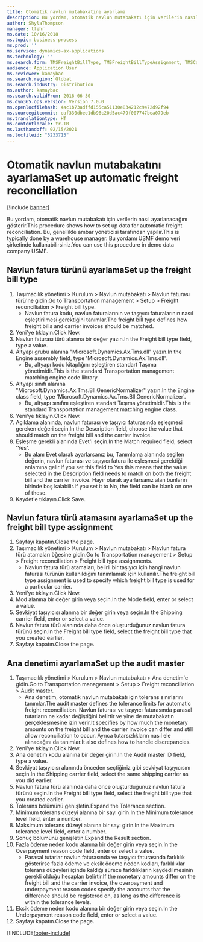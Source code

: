 ```yaml
---
title: Otomatik navlun mutabakatını ayarlama
description: Bu yordam, otomatik navlun mutabakatı için verilerin nasıl ayarlanacağını gösterir.
author: ShylaThompson
manager: tfehr
ms.date: 10/16/2018
ms.topic: business-process
ms.prod: ''
ms.service: dynamics-ax-applications
ms.technology: ''
ms.search.form: TMSFreightBillType, TMSFreightBillTypeAssignment, TMSCarrierCodeLookup, DefaultDashboard, TMSAuditMaster
audience: Application User
ms.reviewer: kamaybac
ms.search.region: Global
ms.search.industry: Distribution
ms.author: kamaybac
ms.search.validFrom: 2016-06-30
ms.dyn365.ops.version: Version 7.0.0
ms.openlocfilehash: 4ac1b73adffd155ca51130e834212c9472d92f94
ms.sourcegitcommit: eaf330dbee1db96c20d5ac479f007747bea079eb
ms.translationtype: HT
ms.contentlocale: tr-TR
ms.lasthandoff: 02/15/2021
ms.locfileid: "5233715"
---
```

# <a name="set-up-automatic-freight-reconciliation"></a><span data-ttu-id="1c396-103">Otomatik navlun mutabakatını ayarlama</span><span class="sxs-lookup"><span data-stu-id="1c396-103">Set up automatic freight reconciliation</span></span>

[!include [banner](../../includes/banner.md)]

<span data-ttu-id="1c396-104">Bu yordam, otomatik navlun mutabakatı için verilerin nasıl ayarlanacağını gösterir.</span><span class="sxs-lookup"><span data-stu-id="1c396-104">This procedure shows how to set up data for automatic freight reconciliation.</span></span> <span data-ttu-id="1c396-105">Bu, genellikle ambar yöneticisi tarafından yapılır.</span><span class="sxs-lookup"><span data-stu-id="1c396-105">This is typically done by a warehouse manager.</span></span> <span data-ttu-id="1c396-106">Bu yordamı USMF demo veri şirketinde kullanabilirsiniz.</span><span class="sxs-lookup"><span data-stu-id="1c396-106">You can use this procedure in demo data company USMF.</span></span>


## <a name="set-up-the-freight-bill-type"></a><span data-ttu-id="1c396-107">Navlun fatura türünü ayarlama</span><span class="sxs-lookup"><span data-stu-id="1c396-107">Set up the freight bill type</span></span>
1. <span data-ttu-id="1c396-108">Taşımacılık yönetimi > Kurulum > Navlun mutabakatı > Navlun faturası türü'ne gidin.</span><span class="sxs-lookup"><span data-stu-id="1c396-108">Go to Transportation management > Setup > Freight reconciliation > Freight bill type.</span></span>
    * <span data-ttu-id="1c396-109">Navlun fatura kodu, navlun faturalarının ve taşıyıcı faturalarının nasıl eşleştirilmesi gerektiğini tanımlar.</span><span class="sxs-lookup"><span data-stu-id="1c396-109">The freight bill type defines how freight bills and carrier invoices  should be matched.</span></span>  
2. <span data-ttu-id="1c396-110">Yeni'ye tıklayın.</span><span class="sxs-lookup"><span data-stu-id="1c396-110">Click New.</span></span>
3. <span data-ttu-id="1c396-111">Navlun faturası türü alanına bir değer yazın.</span><span class="sxs-lookup"><span data-stu-id="1c396-111">In the Freight bill type field, type a value.</span></span>
4. <span data-ttu-id="1c396-112">Altyapı grubu alanına "Microsoft.Dynamics.Ax.Tms.dll" yazın.</span><span class="sxs-lookup"><span data-stu-id="1c396-112">In the Engine assembly field, type 'Microsoft.Dynamics.Ax.Tms.dll'.</span></span>
    * <span data-ttu-id="1c396-113">Bu, altyapı kodu kitaplığını eşleştiren standart Taşıma yönetimidir.</span><span class="sxs-lookup"><span data-stu-id="1c396-113">This is the standard Transportation management matching engine code library.</span></span>  
5. <span data-ttu-id="1c396-114">Altyapı sınıfı alanına "Microsoft.Dynamics.Ax.Tms.Bll.GenericNormalizer" yazın.</span><span class="sxs-lookup"><span data-stu-id="1c396-114">In the Engine class field, type 'Microsoft.Dynamics.Ax.Tms.Bll.GenericNormalizer'.</span></span>
    * <span data-ttu-id="1c396-115">Bu, altyapı sınıfını eşleştiren standart Taşıma yönetimidir.</span><span class="sxs-lookup"><span data-stu-id="1c396-115">This is the standard Transportation management matching engine class.</span></span>  
6. <span data-ttu-id="1c396-116">Yeni'ye tıklayın.</span><span class="sxs-lookup"><span data-stu-id="1c396-116">Click New.</span></span>
7. <span data-ttu-id="1c396-117">Açıklama alanında, navlun faturası ve taşıyıcı faturasında eşleşmesi gereken değeri seçin.</span><span class="sxs-lookup"><span data-stu-id="1c396-117">In the Description field, choose the value that should match on the freight bill and the carrier invoice.</span></span>  
8. <span data-ttu-id="1c396-118">Eşleşme gerekli alanında Evet'i seçin.</span><span class="sxs-lookup"><span data-stu-id="1c396-118">In the Match required field, select 'Yes'.</span></span>
    * <span data-ttu-id="1c396-119">Bu alanı Evet olarak ayarlarsanız bu, Tanımlama alanında seçilen değerin, navlun faturası ve taşıyıcı fatura ile eşleşmesi gerektiği anlamına gelir.</span><span class="sxs-lookup"><span data-stu-id="1c396-119">If you set this field to Yes this means that the value selected in the Description field needs to match on both the freight bill and the carrier invoice.</span></span> <span data-ttu-id="1c396-120">Hayır olarak ayarlarsanız alan bunların birinde boş kalabilir.</span><span class="sxs-lookup"><span data-stu-id="1c396-120">If you set it to No, the field can be blank on one of these.</span></span>  
9. <span data-ttu-id="1c396-121">Kaydet'e tıklayın.</span><span class="sxs-lookup"><span data-stu-id="1c396-121">Click Save.</span></span>

## <a name="set-up-the-freight-bill-type-assignment"></a><span data-ttu-id="1c396-122">Navlun fatura türü atamasını ayarlama</span><span class="sxs-lookup"><span data-stu-id="1c396-122">Set up the freight bill type assignment</span></span>
1. <span data-ttu-id="1c396-123">Sayfayı kapatın.</span><span class="sxs-lookup"><span data-stu-id="1c396-123">Close the page.</span></span>
2. <span data-ttu-id="1c396-124">Taşımacılık yönetimi > Kurulum > Navlun mutabakatı > Navlun fatura türü atamaları öğesine gidin.</span><span class="sxs-lookup"><span data-stu-id="1c396-124">Go to Transportation management > Setup > Freight reconciliation > Freight bill type assignments.</span></span>
    * <span data-ttu-id="1c396-125">Navlun fatura türü atamaları, belirli bir taşıyıcı için hangi navlun faturası türünün kullanıldığını tanımlamak için kullanılır.</span><span class="sxs-lookup"><span data-stu-id="1c396-125">The freight bill type assignment is used to specify which freight bill type is used for a particular carrier.</span></span>   
3. <span data-ttu-id="1c396-126">Yeni'ye tıklayın.</span><span class="sxs-lookup"><span data-stu-id="1c396-126">Click New.</span></span>
4. <span data-ttu-id="1c396-127">Mod alanına bir değer girin veya seçin.</span><span class="sxs-lookup"><span data-stu-id="1c396-127">In the Mode field, enter or select a value.</span></span>
5. <span data-ttu-id="1c396-128">Sevkiyat taşıyıcısı alanına bir değer girin veya seçin.</span><span class="sxs-lookup"><span data-stu-id="1c396-128">In the Shipping carrier field, enter or select a value.</span></span>
6. <span data-ttu-id="1c396-129">Navlun fatura türü alanında daha önce oluşturduğunuz navlun fatura türünü seçin.</span><span class="sxs-lookup"><span data-stu-id="1c396-129">In the Freight bill type field, select the freight bill type that you created earlier.</span></span>
7. <span data-ttu-id="1c396-130">Sayfayı kapatın.</span><span class="sxs-lookup"><span data-stu-id="1c396-130">Close the page.</span></span>

## <a name="set-up-the-audit-master"></a><span data-ttu-id="1c396-131">Ana denetimi ayarlama</span><span class="sxs-lookup"><span data-stu-id="1c396-131">Set up the audit master</span></span>
1. <span data-ttu-id="1c396-132">Taşımacılık yönetimi > Kurulum > Navlun mutabakatı > Ana denetim'e gidin.</span><span class="sxs-lookup"><span data-stu-id="1c396-132">Go to Transportation management > Setup > Freight reconciliation > Audit master.</span></span>
    * <span data-ttu-id="1c396-133">Ana denetim, otomatik navlun mutabakatı için tolerans sınırlarını tanımlar.</span><span class="sxs-lookup"><span data-stu-id="1c396-133">The audit master defines the tolerance limits for automatic freight reconciliation.</span></span> <span data-ttu-id="1c396-134">Navlun faturası ve taşıyıcı faturasında parasal tutarların ne kadar değiştiğini belirtir ve yine de mutabakatın gerçekleşmesine izin verir.</span><span class="sxs-lookup"><span data-stu-id="1c396-134">It specifies by how much the monetary amounts on the freight bill and the carrier invoice can differ and still allow reconciliation to occur.</span></span> <span data-ttu-id="1c396-135">Ayrıca tutarsızlıkların nasıl ele alınacağını da tanımlar.</span><span class="sxs-lookup"><span data-stu-id="1c396-135">It also defines how to handle discrepancies.</span></span>  
2. <span data-ttu-id="1c396-136">Yeni'ye tıklayın.</span><span class="sxs-lookup"><span data-stu-id="1c396-136">Click New.</span></span>
3. <span data-ttu-id="1c396-137">Ana denetim kodu alanına bir değer girin.</span><span class="sxs-lookup"><span data-stu-id="1c396-137">In the Audit master ID field, type a value.</span></span>
4. <span data-ttu-id="1c396-138">Sevkiyat taşıyıcısı alanında önceden seçtiğiniz gibi sevkiyat taşıyıcısını seçin.</span><span class="sxs-lookup"><span data-stu-id="1c396-138">In the Shipping carrier  field, select the same shipping carrier as you did earlier.</span></span>
5. <span data-ttu-id="1c396-139">Navlun fatura türü alanında daha önce oluşturduğunuz navlun fatura türünü seçin.</span><span class="sxs-lookup"><span data-stu-id="1c396-139">In the Freight bill type field, select the freight bill type that you created earlier.</span></span>
6. <span data-ttu-id="1c396-140">Tolerans bölümünü genişletin.</span><span class="sxs-lookup"><span data-stu-id="1c396-140">Expand the Tolerance section.</span></span>
7. <span data-ttu-id="1c396-141">Minimum tolerans düzeyi alanına bir sayı girin.</span><span class="sxs-lookup"><span data-stu-id="1c396-141">In the Minimum tolerance level field, enter a number.</span></span>
8. <span data-ttu-id="1c396-142">Maksimum tolerans düzeyi alanına bir sayı girin.</span><span class="sxs-lookup"><span data-stu-id="1c396-142">In the Maximum tolerance level field, enter a number.</span></span>
9. <span data-ttu-id="1c396-143">Sonuç bölümünü genişletin.</span><span class="sxs-lookup"><span data-stu-id="1c396-143">Expand the Result section.</span></span>
10. <span data-ttu-id="1c396-144">Fazla ödeme neden kodu alanına bir değer girin veya seçin.</span><span class="sxs-lookup"><span data-stu-id="1c396-144">In the Overpayment reason code field, enter or select a value.</span></span>
    * <span data-ttu-id="1c396-145">Parasal tutarlar navlun faturasında ve taşıyıcı faturasında farklılık gösterirse fazla ödeme ve eksik ödeme neden kodları, farklılıklar tolerans düzeyleri içinde kaldığı sürece farklılıkların kaydedilmesinin gerekli olduğu hesapları belirtir.</span><span class="sxs-lookup"><span data-stu-id="1c396-145">If the monetary amounts differ on the freight bill and the carrier invoice, the overpayment and underpayment reason codes specify the accounts that the difference should be registered on, as long as the difference is within the tolerance levels.</span></span>  
11. <span data-ttu-id="1c396-146">Eksik ödeme neden kodu alanına bir değer girin veya seçin.</span><span class="sxs-lookup"><span data-stu-id="1c396-146">In the Underpayment reason code field, enter or select a value.</span></span>
12. <span data-ttu-id="1c396-147">Sayfayı kapatın.</span><span class="sxs-lookup"><span data-stu-id="1c396-147">Close the page.</span></span>



[!INCLUDE[footer-include](../../../includes/footer-banner.md)]